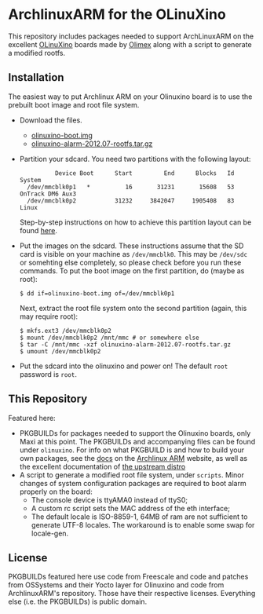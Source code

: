 ArchlinuxARM for the OLinuXino
===

This repository includes packages needed to support ArchLinuxARM on the excellent [OLinuXino](http://www.olimex.com/dev/oli-main.html) boards made by [Olimex](http://www.olimex.com/) along with a script to generate a modified rootfs.

Installation
---

The easiest way to put Archlinux ARM on your Olinuxino board is to use the prebuilt boot image and root file system.

* Download the files.
  * [olinuxino-boot.img](http://1024.cjb.net/archlinux/olinuxino-boot.img)
  * [olinuxino-alarm-2012.07-rootfs.tar.gz](http://1024.cjb.net/archlinux/olinuxino-alarm-2012.07-rootfs.tar.gz)

* Partition your sdcard.
  You need two partitions with the following layout:
  ```
            Device Boot      Start         End      Blocks   Id  System
    /dev/mmcblk0p1   *          16       31231       15608   53  OnTrack DM6 Aux3
    /dev/mmcblk0p2           31232     3842047     1905408   83  Linux
    ```
  Step-by-step instructions on how to achieve this partition layout can be 
  found [here](https://github.com/radolin/meta-olinuxino).

* Put the images on the sdcard.
  These instructions assume that the SD card is visible on your machine
  as `/dev/mmcblk0`. This may be `/dev/sdc` or somehting else completely, so
  please check before you run these commands. To put the boot image on the 
  first partition, do (maybe as root):
  ```
  $ dd if=olinuxino-boot.img of=/dev/mmcblk0p1
  ```
  Next, extract the root file system onto the second partition (again, this
  may require root):
  ```
  $ mkfs.ext3 /dev/mmcblk0p2
  $ mount /dev/mmcblk0p2 /mnt/mmc # or somewhere else
  $ tar -C /mnt/mmc -xzf olinuxino-alarm-2012.07-rootfs.tar.gz
  $ umount /dev/mmcblk0p2
  ```
* Put the sdcard into the olinuxino and power on! The default `root` password 
  is `root`.

This Repository
---

Featured here:
* PKGBUILDs for packages needed to support the Olinuxino boards, only Maxi at 
  this point. The PKGBUILDs and accompanying files can be found under 
  `olinuxino`. For info on what PKGBUILD is and how to build your own packages, 
  see the [docs](http://archlinuxarm.org/developers/) on the 
  [Archlinux ARM](http://archlinuxarm.org/) website, as well as the excellent 
  documentation of [the upstream distro](https://wiki.archlinux.org/)
* A script to generate a modified root file system, under `scripts`. Minor 
  changes of system configuration packages are required to boot alarm properly
  on the board:
  * The console device is ttyAMA0 instead of ttyS0;
  * A custom rc script sets the MAC address of the eth interface;
  * The default locale is ISO-8859-1, 64MB of ram are not sufficient to 
    generate UTF-8 locales. The workaround is to enable some swap for locale-gen.



License
---

PKGBUILDs featured here use code from Freescale and code and patches from OSSystems and their Yocto layer for Olinuxino and code from ArchlinuxARM's repository. Those have their respective licenses. Everything else (i.e. the PKGBUILDs) is public domain.
